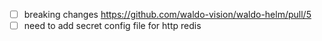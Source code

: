 - [ ] breaking changes https://github.com/waldo-vision/waldo-helm/pull/5
- [ ] need to add secret config file for http redis
